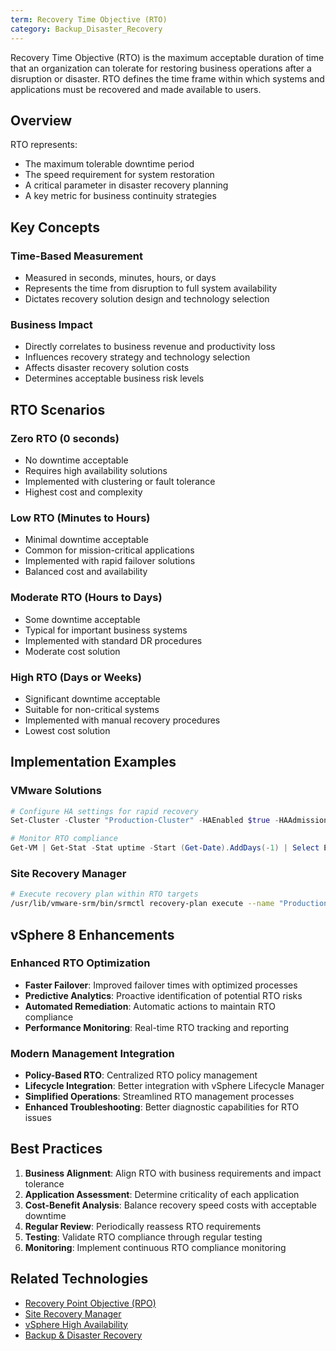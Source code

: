 ```yaml
---
term: Recovery Time Objective (RTO)
category: Backup_Disaster_Recovery
---
```


Recovery Time Objective (RTO) is the maximum acceptable duration of time that an organization can tolerate for restoring business operations after a disruption or disaster. RTO defines the time frame within which systems and applications must be recovered and made available to users.

## Overview

RTO represents:
- The maximum tolerable downtime period
- The speed requirement for system restoration
- A critical parameter in disaster recovery planning
- A key metric for business continuity strategies

## Key Concepts

### Time-Based Measurement
- Measured in seconds, minutes, hours, or days
- Represents the time from disruption to full system availability
- Dictates recovery solution design and technology selection

### Business Impact
- Directly correlates to business revenue and productivity loss
- Influences recovery strategy and technology selection
- Affects disaster recovery solution costs
- Determines acceptable business risk levels

## RTO Scenarios

### Zero RTO (0 seconds)
- No downtime acceptable
- Requires high availability solutions
- Implemented with clustering or fault tolerance
- Highest cost and complexity

### Low RTO (Minutes to Hours)
- Minimal downtime acceptable
- Common for mission-critical applications
- Implemented with rapid failover solutions
- Balanced cost and availability

### Moderate RTO (Hours to Days)
- Some downtime acceptable
- Typical for important business systems
- Implemented with standard DR procedures
- Moderate cost solution

### High RTO (Days or Weeks)
- Significant downtime acceptable
- Suitable for non-critical systems
- Implemented with manual recovery procedures
- Lowest cost solution

## Implementation Examples

### VMware Solutions
```powershell
# Configure HA settings for rapid recovery
Set-Cluster -Cluster "Production-Cluster" -HAEnabled $true -HAAdmissionControlEnabled $true

# Monitor RTO compliance
Get-VM | Get-Stat -Stat uptime -Start (Get-Date).AddDays(-1) | Select Entity, Value
```

### Site Recovery Manager
```bash
# Execute recovery plan within RTO targets
/usr/lib/vmware-srm/bin/srmctl recovery-plan execute --name "Production-DR-Plan"
```

## vSphere 8 Enhancements

### Enhanced RTO Optimization
- **Faster Failover**: Improved failover times with optimized processes
- **Predictive Analytics**: Proactive identification of potential RTO risks
- **Automated Remediation**: Automatic actions to maintain RTO compliance
- **Performance Monitoring**: Real-time RTO tracking and reporting

### Modern Management Integration
- **Policy-Based RTO**: Centralized RTO policy management
- **Lifecycle Integration**: Better integration with vSphere Lifecycle Manager
- **Simplified Operations**: Streamlined RTO management processes
- **Enhanced Troubleshooting**: Better diagnostic capabilities for RTO issues

## Best Practices

1. **Business Alignment**: Align RTO with business requirements and impact tolerance
2. **Application Assessment**: Determine criticality of each application
3. **Cost-Benefit Analysis**: Balance recovery speed costs with acceptable downtime
4. **Regular Review**: Periodically reassess RTO requirements
5. **Testing**: Validate RTO compliance through regular testing
6. **Monitoring**: Implement continuous RTO compliance monitoring

## Related Technologies

- [Recovery Point Objective (RPO)](/glossary/term/recovery-point-objective.md)
- [Site Recovery Manager](/glossary/term/site-recovery-manager.md)
- [vSphere High Availability](/glossary/term/vsphere-high-availability.md)
- [Backup & Disaster Recovery](/glossary/term/backup-disaster-recovery.md)